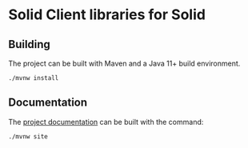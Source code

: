 # Solid Client libraries for Solid

## Building

The project can be built with Maven and a Java 11+ build environment.

    ./mvnw install

## Documentation

The [project documentation](https://inrupt.github.io/solid-client-java/apidocs/index.html) can be built with the command:

    ./mvnw site

